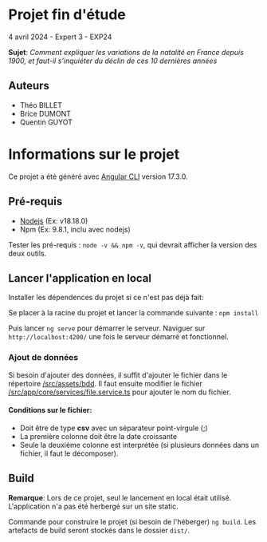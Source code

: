 # Projet fin d'étude
4 avril 2024 - Expert 3 - EXP24

**Sujet**: *Comment expliquer les variations de la natalité en France depuis 1900, et faut-il s’inquiéter du déclin de ces 10 dernières années*

## Auteurs
* Théo BILLET
* Brice DUMONT
* Quentin GUYOT

# Informations sur le projet
Ce projet a été généré avec [Angular CLI](https://github.com/angular/angular-cli) version 17.3.0.

## Pré-requis

* [Nodejs](https://nodejs.org/en/download) (Ex: v18.18.0)
* Npm (Ex: 9.8.1, inclu avec nodejs)

Tester les pré-requis : ```node -v && npm -v```, qui devrait afficher la version des deux outils.

## Lancer l'application en local

Installer les dépendences du projet si ce n'est pas déjà fait:

Se placer à la racine du projet et lancer la commande suivante :
``` npm install ```

Puis lancer `ng serve` pour démarrer le serveur. Naviguer sur `http://localhost:4200/` une fois le serveur démarré et fonctionnel.

### Ajout de données

Si besoin d'ajouter des données, il suffit d'ajouter le fichier dans le répertoire [/src/assets/bdd](/src/assets/bdd). Il faut ensuite modifier le fichier [/src/app/core/services/file.service.ts](/src/app/core/services/file.service.ts) pour ajouter le nom du fichier.

#### Conditions sur le fichier:
- Doit être de type **csv** avec un séparateur point-virgule (;)
- La première colonne doit être la date croissante
- Seule la deuxième colonne est interprétée (si plusieurs données dans un fichier, il faut le décomposer).

## Build
**Remarque**: Lors de ce projet, seul le lancement en local était utilisé. L'application n'a pas été herbergé sur un site static.

Commande pour construire le projet (si besoin de l'héberger) `ng build`. Les artefacts de build seront stockés dans le
dossier `dist/`.
